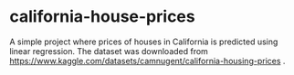 # california-house-prices
A simple project where prices of houses in California is predicted using linear regression. The dataset was downloaded from https://www.kaggle.com/datasets/camnugent/california-housing-prices .
